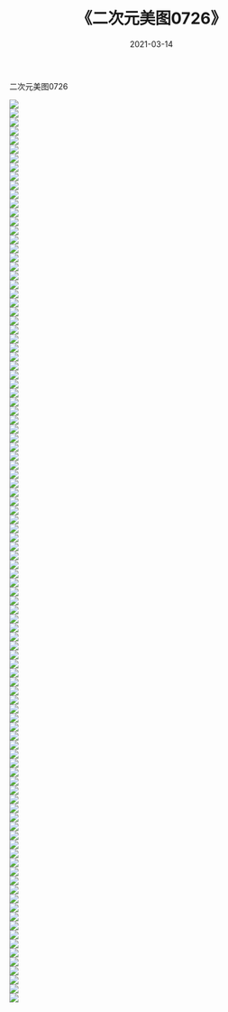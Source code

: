 ﻿---
layout: post
title:  《二次元美图0726》
date:   2021-03-14
img: http://imgx.orgx.ga/二次元/2021/二次元美图0726/000.jpg
categories: [美女, 清纯, 唯美]
---

二次元美图0726

 ![](http://imgx.orgx.ga/二次元/2021/二次元美图0726/001.png) <br>![](http://imgx.orgx.ga/二次元/2021/二次元美图0726/002.png) <br>![](http://imgx.orgx.ga/二次元/2021/二次元美图0726/003.png) <br>![](http://imgx.orgx.ga/二次元/2021/二次元美图0726/004.png) <br>![](http://imgx.orgx.ga/二次元/2021/二次元美图0726/005.png) <br>![](http://imgx.orgx.ga/二次元/2021/二次元美图0726/006.png) <br>![](http://imgx.orgx.ga/二次元/2021/二次元美图0726/007.png) <br>![](http://imgx.orgx.ga/二次元/2021/二次元美图0726/008.png) <br>![](http://imgx.orgx.ga/二次元/2021/二次元美图0726/009.png) <br>![](http://imgx.orgx.ga/二次元/2021/二次元美图0726/010.png) <br>![](http://imgx.orgx.ga/二次元/2021/二次元美图0726/011.png) <br>![](http://imgx.orgx.ga/二次元/2021/二次元美图0726/012.png) <br>![](http://imgx.orgx.ga/二次元/2021/二次元美图0726/013.png) <br>![](http://imgx.orgx.ga/二次元/2021/二次元美图0726/014.png) <br>![](http://imgx.orgx.ga/二次元/2021/二次元美图0726/015.png) <br>![](http://imgx.orgx.ga/二次元/2021/二次元美图0726/016.png) <br>![](http://imgx.orgx.ga/二次元/2021/二次元美图0726/017.png) <br>![](http://imgx.orgx.ga/二次元/2021/二次元美图0726/018.png) <br>![](http://imgx.orgx.ga/二次元/2021/二次元美图0726/019.png) <br>![](http://imgx.orgx.ga/二次元/2021/二次元美图0726/020.png) <br>![](http://imgx.orgx.ga/二次元/2021/二次元美图0726/021.png) <br>![](http://imgx.orgx.ga/二次元/2021/二次元美图0726/022.png) <br>![](http://imgx.orgx.ga/二次元/2021/二次元美图0726/023.png) <br>![](http://imgx.orgx.ga/二次元/2021/二次元美图0726/024.png) <br>![](http://imgx.orgx.ga/二次元/2021/二次元美图0726/025.png) <br>![](http://imgx.orgx.ga/二次元/2021/二次元美图0726/026.png) <br>![](http://imgx.orgx.ga/二次元/2021/二次元美图0726/027.png) <br>![](http://imgx.orgx.ga/二次元/2021/二次元美图0726/028.png) <br>![](http://imgx.orgx.ga/二次元/2021/二次元美图0726/029.png) <br>![](http://imgx.orgx.ga/二次元/2021/二次元美图0726/030.png) <br>![](http://imgx.orgx.ga/二次元/2021/二次元美图0726/031.png) <br>![](http://imgx.orgx.ga/二次元/2021/二次元美图0726/032.png) <br>![](http://imgx.orgx.ga/二次元/2021/二次元美图0726/033.png) <br>![](http://imgx.orgx.ga/二次元/2021/二次元美图0726/034.png) <br>![](http://imgx.orgx.ga/二次元/2021/二次元美图0726/035.png) <br>![](http://imgx.orgx.ga/二次元/2021/二次元美图0726/036.png) <br>![](http://imgx.orgx.ga/二次元/2021/二次元美图0726/037.png) <br>![](http://imgx.orgx.ga/二次元/2021/二次元美图0726/038.png) <br>![](http://imgx.orgx.ga/二次元/2021/二次元美图0726/039.png) <br>![](http://imgx.orgx.ga/二次元/2021/二次元美图0726/040.png) <br>![](http://imgx.orgx.ga/二次元/2021/二次元美图0726/041.png) <br>![](http://imgx.orgx.ga/二次元/2021/二次元美图0726/042.png) <br>![](http://imgx.orgx.ga/二次元/2021/二次元美图0726/043.png) <br>![](http://imgx.orgx.ga/二次元/2021/二次元美图0726/044.png) <br>![](http://imgx.orgx.ga/二次元/2021/二次元美图0726/045.png) <br>![](http://imgx.orgx.ga/二次元/2021/二次元美图0726/046.png) <br>![](http://imgx.orgx.ga/二次元/2021/二次元美图0726/047.png) <br>![](http://imgx.orgx.ga/二次元/2021/二次元美图0726/048.png) <br>![](http://imgx.orgx.ga/二次元/2021/二次元美图0726/049.png) <br>![](http://imgx.orgx.ga/二次元/2021/二次元美图0726/050.png) <br>![](http://imgx.orgx.ga/二次元/2021/二次元美图0726/051.png) <br>![](http://imgx.orgx.ga/二次元/2021/二次元美图0726/052.png) <br>![](http://imgx.orgx.ga/二次元/2021/二次元美图0726/053.png) <br>![](http://imgx.orgx.ga/二次元/2021/二次元美图0726/054.png) <br>![](http://imgx.orgx.ga/二次元/2021/二次元美图0726/055.png) <br>![](http://imgx.orgx.ga/二次元/2021/二次元美图0726/056.png) <br>![](http://imgx.orgx.ga/二次元/2021/二次元美图0726/057.png) <br>![](http://imgx.orgx.ga/二次元/2021/二次元美图0726/058.png) <br>![](http://imgx.orgx.ga/二次元/2021/二次元美图0726/059.png) <br>![](http://imgx.orgx.ga/二次元/2021/二次元美图0726/060.png) <br>![](http://imgx.orgx.ga/二次元/2021/二次元美图0726/061.png) <br>![](http://imgx.orgx.ga/二次元/2021/二次元美图0726/062.png) <br>![](http://imgx.orgx.ga/二次元/2021/二次元美图0726/063.png) <br>![](http://imgx.orgx.ga/二次元/2021/二次元美图0726/064.png) <br>![](http://imgx.orgx.ga/二次元/2021/二次元美图0726/065.png) <br>![](http://imgx.orgx.ga/二次元/2021/二次元美图0726/066.png) <br>![](http://imgx.orgx.ga/二次元/2021/二次元美图0726/067.png) <br>![](http://imgx.orgx.ga/二次元/2021/二次元美图0726/068.png) <br>![](http://imgx.orgx.ga/二次元/2021/二次元美图0726/069.png) <br>![](http://imgx.orgx.ga/二次元/2021/二次元美图0726/070.png) <br>![](http://imgx.orgx.ga/二次元/2021/二次元美图0726/071.png) <br>![](http://imgx.orgx.ga/二次元/2021/二次元美图0726/072.png) <br>![](http://imgx.orgx.ga/二次元/2021/二次元美图0726/073.png) <br>![](http://imgx.orgx.ga/二次元/2021/二次元美图0726/074.png) <br>![](http://imgx.orgx.ga/二次元/2021/二次元美图0726/075.png) <br>![](http://imgx.orgx.ga/二次元/2021/二次元美图0726/076.png) <br>![](http://imgx.orgx.ga/二次元/2021/二次元美图0726/077.png) <br>![](http://imgx.orgx.ga/二次元/2021/二次元美图0726/078.png) <br>![](http://imgx.orgx.ga/二次元/2021/二次元美图0726/079.png) <br>![](http://imgx.orgx.ga/二次元/2021/二次元美图0726/080.png) <br>![](http://imgx.orgx.ga/二次元/2021/二次元美图0726/081.png) <br>![](http://imgx.orgx.ga/二次元/2021/二次元美图0726/082.png) <br>![](http://imgx.orgx.ga/二次元/2021/二次元美图0726/083.png) <br>![](http://imgx.orgx.ga/二次元/2021/二次元美图0726/084.png) <br>![](http://imgx.orgx.ga/二次元/2021/二次元美图0726/085.png) <br>![](http://imgx.orgx.ga/二次元/2021/二次元美图0726/086.png) <br>![](http://imgx.orgx.ga/二次元/2021/二次元美图0726/087.png) <br>![](http://imgx.orgx.ga/二次元/2021/二次元美图0726/088.png) <br>![](http://imgx.orgx.ga/二次元/2021/二次元美图0726/089.png) <br>![](http://imgx.orgx.ga/二次元/2021/二次元美图0726/090.png) <br>![](http://imgx.orgx.ga/二次元/2021/二次元美图0726/091.png) <br>![](http://imgx.orgx.ga/二次元/2021/二次元美图0726/092.png) <br>![](http://imgx.orgx.ga/二次元/2021/二次元美图0726/093.png) <br>![](http://imgx.orgx.ga/二次元/2021/二次元美图0726/094.png) <br>![](http://imgx.orgx.ga/二次元/2021/二次元美图0726/095.png) <br>![](http://imgx.orgx.ga/二次元/2021/二次元美图0726/096.png) <br>![](http://imgx.orgx.ga/二次元/2021/二次元美图0726/097.png) <br>![](http://imgx.orgx.ga/二次元/2021/二次元美图0726/098.png) <br>![](http://imgx.orgx.ga/二次元/2021/二次元美图0726/099.png) <br>![](http://imgx.orgx.ga/二次元/2021/二次元美图0726/100.png) <br>